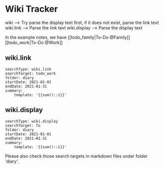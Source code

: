 # Wiki Tracker

wiki --> Try parse the display text first, if it does not exist, parse the link text
wiki.link --> Parse the link text
wiki.display --> Parse the display text

In the example notes, we have
[[todo_family|To-Do @Family]]
[[todo_work|To-Do @Work]]

## wiki.link

```tracker
searchType: wiki.link
searchTarget: todo_work
folder: diary
startDate: 2021-01-01
endDate: 2021-01-31
summary:
    template: '{{sum()::i}}'
```

## wiki.display

```tracker
searchType: wiki.display
searchTarget: To
folder: diary
startDate: 2021-01-01
endDate: 2021-01-31
summary:
    template: '{{sum()::i}}'
```

Please also check those search targets in markdown files under folder 'diary'.
